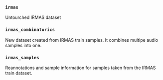 ### `irmas`

Untourched IRMAS dataset

### `irmas_combinatorics`

New dataset created from IRMAS train samples. It combines multipe audio samples into one.

### `irmas_samples`
Reannotations and sample information for samples taken from the IRMAS train dataset. 

